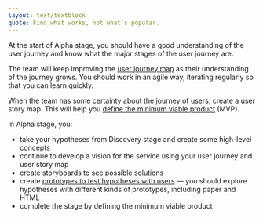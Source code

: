 ```yaml
---
layout: text/textblock
quote: Find what works, not what's popular.
---
```


At the start of Alpha stage, you should have a good understanding of the user journey and know what the major stages of the user journey are.

The team will keep improving the [user journey map](discovery-stage/#user-journey-map) as their understanding of the journey grows.
You should work in an agile way, iterating regularly so that you can learn quickly.

When the team has some certainty about the journey of users, create a user story map. This will help you [define the minimum viable product](#define-the-minimum-viable-product) (MVP).

In Alpha stage, you:
- take your hypotheses from Discovery stage and create some high-level concepts
- continue to develop a vision for the service using your user journey and user story map
- create storyboards to see possible solutions
- create [prototypes to test hypotheses with users](#test-with-different-kinds-of-prototypes) — you should explore hypotheses with different kinds of prototypes, including paper and HTML
- complete the stage by defining the minimum viable product
